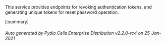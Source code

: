 






This service provides endpoints for revoking authentication tokens, and generating unique tokens for reset password operation.

[:summary]

###### Auto generated by Pydio Cells Enterprise Distribution v2.2.0-rc4 on 25-Jan-2021

